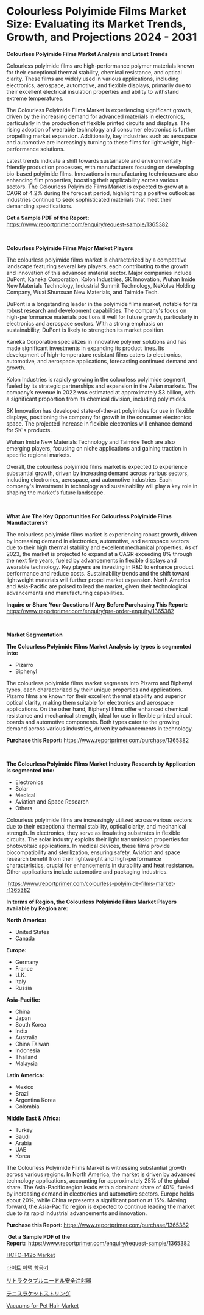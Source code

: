 <p><h1>Colourless Polyimide Films Market Size: Evaluating its Market Trends, Growth, and Projections 2024 - 2031</h1></p><p><strong>Colourless Polyimide Films Market Analysis and Latest Trends</strong></p>
<p><p>Colourless polyimide films are high-performance polymer materials known for their exceptional thermal stability, chemical resistance, and optical clarity. These films are widely used in various applications, including electronics, aerospace, automotive, and flexible displays, primarily due to their excellent electrical insulation properties and ability to withstand extreme temperatures.</p><p>The Colourless Polyimide Films Market is experiencing significant growth, driven by the increasing demand for advanced materials in electronics, particularly in the production of flexible printed circuits and displays. The rising adoption of wearable technology and consumer electronics is further propelling market expansion. Additionally, key industries such as aerospace and automotive are increasingly turning to these films for lightweight, high-performance solutions.</p><p>Latest trends indicate a shift towards sustainable and environmentally friendly production processes, with manufacturers focusing on developing bio-based polyimide films. Innovations in manufacturing techniques are also enhancing film properties, boosting their applicability across various sectors. The Colourless Polyimide Films Market is expected to grow at a CAGR of 4.2% during the forecast period, highlighting a positive outlook as industries continue to seek sophisticated materials that meet their demanding specifications.</p></p>
<p><strong>Get a Sample PDF of the Report:&nbsp;</strong> <a href="https://www.reportprimer.com/enquiry/request-sample/1365382">https://www.reportprimer.com/enquiry/request-sample/1365382</a></p>
<p>&nbsp;</p>
<p><strong>Colourless Polyimide Films Major Market Players</strong></p>
<p><p>The colourless polyimide films market is characterized by a competitive landscape featuring several key players, each contributing to the growth and innovation of this advanced material sector. Major companies include DuPont, Kaneka Corporation, Kolon Industries, SK Innovation, Wuhan Imide New Materials Technology, Industrial Summit Technology, NeXolve Holding Company, Wuxi Shunxuan New Materials, and Taimide Tech.</p><p>DuPont is a longstanding leader in the polyimide films market, notable for its robust research and development capabilities. The company's focus on high-performance materials positions it well for future growth, particularly in electronics and aerospace sectors. With a strong emphasis on sustainability, DuPont is likely to strengthen its market position.</p><p>Kaneka Corporation specializes in innovative polymer solutions and has made significant investments in expanding its product lines. Its development of high-temperature resistant films caters to electronics, automotive, and aerospace applications, forecasting continued demand and growth.</p><p>Kolon Industries is rapidly growing in the colourless polyimide segment, fueled by its strategic partnerships and expansion in the Asian markets. The company’s revenue in 2022 was estimated at approximately $3 billion, with a significant proportion from its chemical division, including polyimides.</p><p>SK Innovation has developed state-of-the-art polyimides for use in flexible displays, positioning the company for growth in the consumer electronics space. The projected increase in flexible electronics will enhance demand for SK's products.</p><p>Wuhan Imide New Materials Technology and Taimide Tech are also emerging players, focusing on niche applications and gaining traction in specific regional markets.</p><p>Overall, the colourless polyimide films market is expected to experience substantial growth, driven by increasing demand across various sectors, including electronics, aerospace, and automotive industries. Each company's investment in technology and sustainability will play a key role in shaping the market's future landscape.</p></p>
<p>&nbsp;</p>
<p><strong>What Are The Key Opportunities For Colourless Polyimide Films Manufacturers?</strong></p>
<p><p>The colourless polyimide films market is experiencing robust growth, driven by increasing demand in electronics, automotive, and aerospace sectors due to their high thermal stability and excellent mechanical properties. As of 2023, the market is projected to expand at a CAGR exceeding 8% through the next five years, fueled by advancements in flexible displays and wearable technology. Key players are investing in R&D to enhance product performance and reduce costs. Sustainability trends and the shift toward lightweight materials will further propel market expansion. North America and Asia-Pacific are poised to lead the market, given their technological advancements and manufacturing capabilities.</p></p>
<p><strong>Inquire or Share Your Questions If Any Before Purchasing This Report:</strong> <a href="https://www.reportprimer.com/enquiry/pre-order-enquiry/1365382">https://www.reportprimer.com/enquiry/pre-order-enquiry/1365382</a></p>
<p>&nbsp;</p>
<p><strong>Market Segmentation</strong></p>
<p><strong>The Colourless Polyimide Films Market Analysis by types is segmented into:</strong></p>
<p><ul><li>Pizarro</li><li>Biphenyl</li></ul></p>
<p><p>The colourless polyimide films market segments into Pizarro and Biphenyl types, each characterized by their unique properties and applications. Pizarro films are known for their excellent thermal stability and superior optical clarity, making them suitable for electronics and aerospace applications. On the other hand, Biphenyl films offer enhanced chemical resistance and mechanical strength, ideal for use in flexible printed circuit boards and automotive components. Both types cater to the growing demand across various industries, driven by advancements in technology.</p></p>
<p><strong>Purchase this Report:&nbsp;</strong><a href="https://www.reportprimer.com/purchase/1365382">https://www.reportprimer.com/purchase/1365382</a></p>
<p>&nbsp;</p>
<p><strong>The Colourless Polyimide Films Market Industry Research by Application is segmented into:</strong></p>
<p><ul><li>Electronics</li><li>Solar</li><li>Medical</li><li>Aviation and Space Research</li><li>Others</li></ul></p>
<p><p>Colourless polyimide films are increasingly utilized across various sectors due to their exceptional thermal stability, optical clarity, and mechanical strength. In electronics, they serve as insulating substrates in flexible circuits. The solar industry exploits their light transmission properties for photovoltaic applications. In medical devices, these films provide biocompatibility and sterilization, ensuring safety. Aviation and space research benefit from their lightweight and high-performance characteristics, crucial for enhancements in durability and heat resistance. Other applications include automotive and packaging industries.</p></p>
<p><a href="https://www.reportprimer.com/colourless-polyimide-films-market-r1365382">&nbsp;https://www.reportprimer.com/colourless-polyimide-films-market-r1365382</a></p>
<p><strong>In terms of Region, the Colourless Polyimide Films Market Players available by Region are:</strong></p>
<p>
    <p> <strong> North America: </strong>
        <ul>
            <li>United States</li>
            <li>Canada</li>
        </ul>
        </p> 
    <p> <strong> Europe: </strong>
        <ul>
            <li>Germany</li>
            <li>France</li>
            <li>U.K.</li>
            <li>Italy</li>
            <li>Russia</li>
        </ul>
        </p> 
    <p> <strong> Asia-Pacific: </strong>
        <ul>
            <li>China</li>
            <li>Japan</li>
            <li>South Korea</li>
            <li>India</li>
            <li>Australia</li>
            <li>China Taiwan</li>
            <li>Indonesia</li>
            <li>Thailand</li>
            <li>Malaysia</li>
        </ul>
        </p> 
    <p> <strong> Latin America: </strong>
        <ul>
            <li>Mexico</li>
            <li>Brazil</li>
            <li>Argentina Korea</li>
            <li>Colombia</li>
        </ul>
        </p> 
    <p> <strong> Middle East & Africa: </strong>
        <ul>
            <li>Turkey</li>
            <li>Saudi</li>
            <li>Arabia</li>
            <li>UAE</li>
            <li>Korea</li>
        </ul>
    </p>
    </p>
<p><p>The Colourless Polyimide Films Market is witnessing substantial growth across various regions. In North America, the market is driven by advanced technology applications, accounting for approximately 25% of the global share. The Asia-Pacific region leads with a dominant share of 40%, fueled by increasing demand in electronics and automotive sectors. Europe holds about 20%, while China represents a significant portion at 15%. Moving forward, the Asia-Pacific region is expected to continue leading the market due to its rapid industrial advancements and innovation.</p></p>
<p><strong>Purchase this Report: </strong><a href="https://www.reportprimer.com/purchase/1365382">https://www.reportprimer.com/purchase/1365382</a></p>
<p>&nbsp;<strong>Get a Sample PDF of the Report:&nbsp;&nbsp;</strong><a href="https://www.reportprimer.com/enquiry/request-sample/1365382">https://www.reportprimer.com/enquiry/request-sample/1365382</a></p>
<p><strong></strong></p>
<p><p><a href="https://issuu.com/reportprime-2/docs/hcfc-142b-market-size-2030.pptx_59507fb0c5181e">HCFC-142b Market</a></p><p><a href="https://medium.com/@bulahhamill33/%EA%B2%BD%EB%9F%89-%EA%B3%B5%EA%B2%A9-%ED%95%AD%EA%B3%B5%EA%B8%B0-%EC%8B%9C%EC%9E%A5-%EA%B7%9C%EB%AA%A8-%EC%84%B1%EC%9E%A5-%EC%B6%94%EC%84%B8-%ED%86%B5%EA%B3%84-%EB%B0%8F-%EC%98%88%EC%B8%A1-2024-2031-cf22f64ea2be">라이트 어택 항공기</a></p><p><a href="https://medium.com/@sheilabruen2023/%E5%B8%82%E5%A0%B4%E5%8B%95%E5%90%91-%E3%82%B0%E3%83%AD%E3%83%BC%E3%83%90%E3%83%AB%E3%83%AA%E3%83%88%E3%83%A9%E3%82%AF%E3%82%BF%E3%83%96%E3%83%AB%E3%83%8B%E3%83%BC%E3%83%89%E3%83%AB%E5%AE%89%E5%85%A8%E3%82%B7%E3%83%AA%E3%83%B3%E3%82%B8%E5%B8%82%E5%A0%B4%E3%81%AE%E4%BA%88%E6%B8%AC%E3%81%A8%E9%9D%A9%E6%96%B0%E3%81%AE%E3%83%88%E3%83%AC%E3%83%B3%E3%83%89-2024%E5%B9%B4-2031%E5%B9%B4-3d4e3414c037?postPublishedType=repub">リトラクタブルニードル安全注射器</a></p><p><a href="https://medium.com/@sheilabruen2023/%E3%83%86%E3%83%8B%E3%82%B9%E3%83%A9%E3%82%B1%E3%83%83%E3%83%88%E3%82%B9%E3%83%88%E3%83%AA%E3%83%B3%E3%82%B0%E5%B8%82%E5%A0%B4%E3%81%AE%E5%B0%86%E6%9D%A5%E3%81%AE%E8%BB%8C%E8%B7%A1-2023%E5%B9%B4%E3%81%8B%E3%82%892031%E5%B9%B4%E3%81%BE%E3%81%A7%E3%81%AE%E6%96%B0%E8%88%88%E5%B8%82%E5%A0%B4%E5%8B%95%E5%90%91%E3%81%A8%E4%BA%88%E6%B8%AC-cd5c336fff35?postPublishedType=repub">テニスラケットストリング</a></p><p><a href="https://www.linkedin.com/pulse/global-vacuums-pet-hair-market-analysis-trends-forecasts-growth-e9yvf?trackingId=a2%2BVLWWBS5OuDFP39j5lfw%3D%3D">Vacuums for Pet Hair Market</a></p></p>